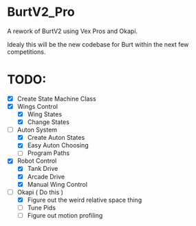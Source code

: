 # BurtV2_Pro

A rework of BurtV2 using Vex Pros and Okapi.

Idealy this will be the new codebase for Burt within the next few competitions.


# TODO:

- [X] Create State Machine Class
- [X] Wings Control
  - [X] Wing States
  - [X] Change States
- [ ] Auton System
  - [X] Create Auton States
  - [X] Easy Auton Choosing
  - [ ] Program Paths
- [X] Robot Control
  - [X] Tank Drive
  - [X] Arcade Drive
  - [X] Manual Wing Control
- [ ] Okapi ( Do this )
  - [X] Figure out the weird relative space thing
  - [ ] Tune Pids
  - [ ] Figure out motion profiling